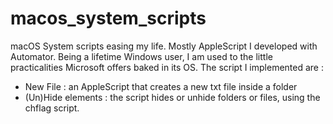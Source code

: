 # macos_system_scripts
macOS System scripts easing my life. Mostly AppleScript I developed with Automator. 
Being a lifetime Windows user, I am used to the little practicalities Microsoft offers baked in its OS.
The script I implemented are : 
* New File : an AppleScript that creates a new txt file inside a folder
* (Un)Hide elements : the script hides or unhide folders or files, using the chflag script. 

